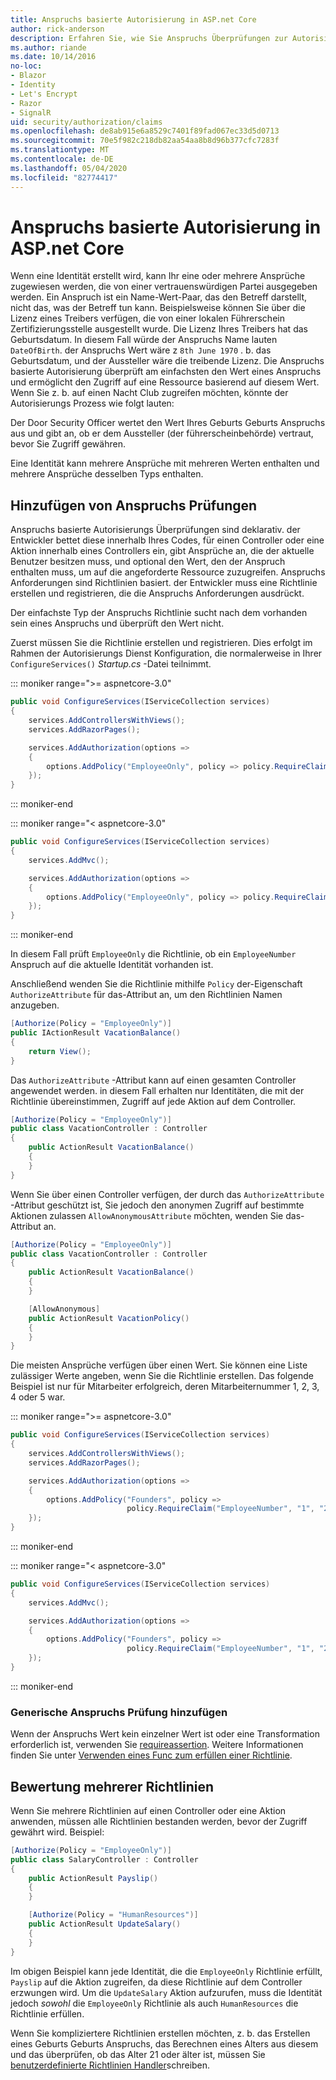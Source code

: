 ```yaml
---
title: Anspruchs basierte Autorisierung in ASP.net Core
author: rick-anderson
description: Erfahren Sie, wie Sie Anspruchs Überprüfungen zur Autorisierung in einer ASP.net Core-app hinzufügen.
ms.author: riande
ms.date: 10/14/2016
no-loc:
- Blazor
- Identity
- Let's Encrypt
- Razor
- SignalR
uid: security/authorization/claims
ms.openlocfilehash: de8ab915e6a8529c7401f89fad067ec33d5d0713
ms.sourcegitcommit: 70e5f982c218db82aa54aa8b8d96b377cfc7283f
ms.translationtype: MT
ms.contentlocale: de-DE
ms.lasthandoff: 05/04/2020
ms.locfileid: "82774417"
---
```

# <a name="claims-based-authorization-in-aspnet-core"></a>Anspruchs basierte Autorisierung in ASP.net Core

<a name="security-authorization-claims-based"></a>

Wenn eine Identität erstellt wird, kann Ihr eine oder mehrere Ansprüche zugewiesen werden, die von einer vertrauenswürdigen Partei ausgegeben werden. Ein Anspruch ist ein Name-Wert-Paar, das den Betreff darstellt, nicht das, was der Betreff tun kann. Beispielsweise können Sie über die Lizenz eines Treibers verfügen, die von einer lokalen Führerschein Zertifizierungsstelle ausgestellt wurde. Die Lizenz Ihres Treibers hat das Geburtsdatum. In diesem Fall würde der Anspruchs Name lauten `DateOfBirth`. der Anspruchs Wert wäre z `8th June 1970` . b. das Geburtsdatum, und der Aussteller wäre die treibende Lizenz. Die Anspruchs basierte Autorisierung überprüft am einfachsten den Wert eines Anspruchs und ermöglicht den Zugriff auf eine Ressource basierend auf diesem Wert. Wenn Sie z. b. auf einen Nacht Club zugreifen möchten, könnte der Autorisierungs Prozess wie folgt lauten:

Der Door Security Officer wertet den Wert Ihres Geburts Geburts Anspruchs aus und gibt an, ob er dem Aussteller (der führerscheinbehörde) vertraut, bevor Sie Zugriff gewähren.

Eine Identität kann mehrere Ansprüche mit mehreren Werten enthalten und mehrere Ansprüche desselben Typs enthalten.

## <a name="adding-claims-checks"></a>Hinzufügen von Anspruchs Prüfungen

Anspruchs basierte Autorisierungs Überprüfungen sind deklarativ. der Entwickler bettet diese innerhalb Ihres Codes, für einen Controller oder eine Aktion innerhalb eines Controllers ein, gibt Ansprüche an, die der aktuelle Benutzer besitzen muss, und optional den Wert, den der Anspruch enthalten muss, um auf die angeforderte Ressource zuzugreifen. Anspruchs Anforderungen sind Richtlinien basiert. der Entwickler muss eine Richtlinie erstellen und registrieren, die die Anspruchs Anforderungen ausdrückt.

Der einfachste Typ der Anspruchs Richtlinie sucht nach dem vorhanden sein eines Anspruchs und überprüft den Wert nicht.

Zuerst müssen Sie die Richtlinie erstellen und registrieren. Dies erfolgt im Rahmen der Autorisierungs Dienst Konfiguration, die normalerweise in Ihrer `ConfigureServices()` *Startup.cs* -Datei teilnimmt.

::: moniker range=">= aspnetcore-3.0"

```csharp
public void ConfigureServices(IServiceCollection services)
{
    services.AddControllersWithViews();
    services.AddRazorPages();

    services.AddAuthorization(options =>
    {
        options.AddPolicy("EmployeeOnly", policy => policy.RequireClaim("EmployeeNumber"));
    });
}
```

::: moniker-end

::: moniker range="< aspnetcore-3.0"

```csharp
public void ConfigureServices(IServiceCollection services)
{
    services.AddMvc();

    services.AddAuthorization(options =>
    {
        options.AddPolicy("EmployeeOnly", policy => policy.RequireClaim("EmployeeNumber"));
    });
}
```

::: moniker-end

In diesem Fall prüft `EmployeeOnly` die Richtlinie, ob ein `EmployeeNumber` Anspruch auf die aktuelle Identität vorhanden ist.

Anschließend wenden Sie die Richtlinie mithilfe `Policy` der-Eigenschaft `AuthorizeAttribute` für das-Attribut an, um den Richtlinien Namen anzugeben.

```csharp
[Authorize(Policy = "EmployeeOnly")]
public IActionResult VacationBalance()
{
    return View();
}
```

Das `AuthorizeAttribute` -Attribut kann auf einen gesamten Controller angewendet werden. in diesem Fall erhalten nur Identitäten, die mit der Richtlinie übereinstimmen, Zugriff auf jede Aktion auf dem Controller.

```csharp
[Authorize(Policy = "EmployeeOnly")]
public class VacationController : Controller
{
    public ActionResult VacationBalance()
    {
    }
}
```

Wenn Sie über einen Controller verfügen, der durch das `AuthorizeAttribute` -Attribut geschützt ist, Sie jedoch den anonymen Zugriff auf bestimmte Aktionen zulassen `AllowAnonymousAttribute` möchten, wenden Sie das-Attribut an.

```csharp
[Authorize(Policy = "EmployeeOnly")]
public class VacationController : Controller
{
    public ActionResult VacationBalance()
    {
    }

    [AllowAnonymous]
    public ActionResult VacationPolicy()
    {
    }
}
```

Die meisten Ansprüche verfügen über einen Wert. Sie können eine Liste zulässiger Werte angeben, wenn Sie die Richtlinie erstellen. Das folgende Beispiel ist nur für Mitarbeiter erfolgreich, deren Mitarbeiternummer 1, 2, 3, 4 oder 5 war.

::: moniker range=">= aspnetcore-3.0"

```csharp
public void ConfigureServices(IServiceCollection services)
{
    services.AddControllersWithViews();
    services.AddRazorPages();

    services.AddAuthorization(options =>
    {
        options.AddPolicy("Founders", policy =>
                          policy.RequireClaim("EmployeeNumber", "1", "2", "3", "4", "5"));
    });
}
```

::: moniker-end

::: moniker range="< aspnetcore-3.0"

```csharp
public void ConfigureServices(IServiceCollection services)
{
    services.AddMvc();

    services.AddAuthorization(options =>
    {
        options.AddPolicy("Founders", policy =>
                          policy.RequireClaim("EmployeeNumber", "1", "2", "3", "4", "5"));
    });
}
```

::: moniker-end
### <a name="add-a-generic-claim-check"></a>Generische Anspruchs Prüfung hinzufügen

Wenn der Anspruchs Wert kein einzelner Wert ist oder eine Transformation erforderlich ist, verwenden Sie [requireassertion](/dotnet/api/microsoft.aspnetcore.authorization.authorizationpolicybuilder.requireassertion). Weitere Informationen finden Sie unter [Verwenden eines Func zum erfüllen einer Richtlinie](xref:security/authorization/policies#using-a-func-to-fulfill-a-policy).

## <a name="multiple-policy-evaluation"></a>Bewertung mehrerer Richtlinien

Wenn Sie mehrere Richtlinien auf einen Controller oder eine Aktion anwenden, müssen alle Richtlinien bestanden werden, bevor der Zugriff gewährt wird. Beispiel:

```csharp
[Authorize(Policy = "EmployeeOnly")]
public class SalaryController : Controller
{
    public ActionResult Payslip()
    {
    }

    [Authorize(Policy = "HumanResources")]
    public ActionResult UpdateSalary()
    {
    }
}
```

Im obigen Beispiel kann jede Identität, die die `EmployeeOnly` Richtlinie erfüllt, `Payslip` auf die Aktion zugreifen, da diese Richtlinie auf dem Controller erzwungen wird. Um die `UpdateSalary` Aktion aufzurufen, muss die Identität jedoch *sowohl* die `EmployeeOnly` Richtlinie als auch `HumanResources` die Richtlinie erfüllen.

Wenn Sie kompliziertere Richtlinien erstellen möchten, z. b. das Erstellen eines Geburts Geburts Anspruchs, das Berechnen eines Alters aus diesem und das überprüfen, ob das Alter 21 oder älter ist, müssen Sie [benutzerdefinierte Richtlinien Handler](xref:security/authorization/policies)schreiben.

